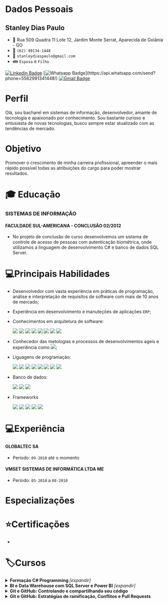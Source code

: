 # Dados Pessoais
## Stanley Dias Paulo 
* :triangular_flag_on_post: Rua 509 Quadra 11 Lote 12, Jardim Monte Serrat, Aparecida de Goiânia - GO
* :iphone: `(62) 99134-1448`
* :email: `stanleydiaspaulo@gmail.com`
* :family: `Esposa` e `Filho`

[![Linkedin Badge](https://img.shields.io/badge/-Linkedin-blue?style=flat-square&logo=Linkedin&logoColor=white&link=https://www.linkedin.com/in/stanleydiaspaulo/)](https://www.linkedin.com/in/stanleydiaspaulo/)
[![Whatsapp Badge](https://img.shields.io/badge/-Whatsapp-4CA143?style=flat-square&labelColor=4CA143&logo=whatsapp&logoColor=white&link=https://api.whatsapp.com/send?phone=5562991341448!)](https://api.whatsapp.com/send?phone=5562991341448!)
[![Gmail Badge](https://img.shields.io/badge/-Gmail-c14438?style=flat-square&logo=Gmail&logoColor=white&link=mailto:stanleydiaspaulo@gmail.com)](mailto:stanleydiaspaulo@gmail.com)

# Perfil
Olá, sou bacharel em sistemas de informação, desenvolvedor, amante de tecnologia e apaixonado por conhecimento. Sou bastante curioso e entusiasta de novas tecnologias, busco sempre estar atualizado com as tendências de mercado.

# Objetivo
Promover o crescimento de minha carreira profissional, apreender o mais rápido possível todas as atribuições do cargo para poder mostrar resultados.

# :mortar_board: Educação
### SISTEMAS DE INFORMAÇÃO
#### FACULDADE SUL-AMERICANA - CONCLUSÃO 02/2012
* No projeto de conclusão de curso desenvolvemos um sistema de controle de acesso de pessoas com autenticação biométrica, onde utilizamos a linguagem de desenvolvimento C# e banco de dados SQL Server.

# 💻Principais Habilidades
* Desenvolvedor com vasta experiência em práticas de programação, análise e interpretação de requisitos de software com mais de 10 anos de mercado;
* Experiência em desenvolvimento e manuteções de aplicações `ERP`;
* Conhecimentos em arquitetura de software:

    <img src="https://img.shields.io/badge/%20-OOP-green"/>
    <img src="https://img.shields.io/badge/%20-SOLID-blue"/>
    <img src="https://img.shields.io/badge/-Clean%20Code-lightgrey"/>
    <img src="https://img.shields.io/badge/%20-Design%20Patterns-orange"/>
    <img src="https://img.shields.io/badge/%20-DDD-yellowgreen"/>
    <img src="https://img.shields.io/badge/%20-CQRS-blue"/>
    <img src="https://img.shields.io/badge/%20-TDD-lightgrey"/>
    <img src="https://img.shields.io/badge/%20-BDD-brightgreen"/>
* Conhecedor das metologias e processos de desenvolvimentos ageis e experiência como <img src="https://img.shields.io/badge/SCRUM-MASTER-blue"/>;
* Liguagens de programação:

    <img src="https://img.shields.io/badge/%20-C%23-green"/>
    <img src="https://img.shields.io/badge/%20-Delphi-lightgrey"/>
    <img src="https://img.shields.io/badge/%20-VB6-yellowgreen"/> 
    <img src="https://img.shields.io/badge/%20-TypeScript-blue"/>
    <img src="https://img.shields.io/badge/%20-Java%20Script-yellow"/>
    <img src="https://img.shields.io/badge/%20-NodeJS-green"/>
    <img src="https://img.shields.io/badge/%20-HTML5-red"/>
    <img src="https://img.shields.io/badge/-CSS3-blue"/>
* Banco de dados:

    <img src="https://img.shields.io/badge/Microsof-SQL%20Server-yellow"/>
    <img src="https://img.shields.io/badge/%20-Oracle-red"/>
    <img src="https://img.shields.io/badge/%20-MySQL-blue" />

* Frameworks

    <img src="https://img.shields.io/badge/EntityFramework-Core-blue"/>
    <img src="https://img.shields.io/badge/ASP.NET-MVC5-green"/>
    <img src="https://img.shields.io/badge/ASP.NET-Core-blue"/>
    <img src="https://img.shields.io/badge/Angular-7%2B-red"/>
    <img src="https://img.shields.io/badge/React-JS-orange"/>
    

# 💻Experiência
#### GLOBALTEC SA
* Período: `09-2010` até o momento

#### VMSET SISTEMAS DE INFORMÁTICA LTDA ME
* Período: `05-2010` a `08-2010`


# Especializações

# ⭐Certificações
* 
# 🏷️Cursos
<details>
    <summary><b>Formação C# Programming </b> <i>[expandir]</i></summary>
        - Ponto flutuante, booleanos, structs e enuns
        - Tipos de referência
        - Classes, métodos, métodos de extensão
        - Métodos sobrecarregados e substituídos
        - Box ou unbox para converter entre tipos de valor
        - Cast de tipos
        - Implementando conversões
        - Tipos dinâmicos
        - Propriedades e acessadores
        - Projetar interfaces
        - Interfaces explícitas
        - Case base
        - Comparações entre objetos
        - Fluxo de programa If, Else Switch
        - Compliação condicional
        - Fluxo de programa While e Do
        - Integração com For e Foreach
        - Manipulação de exceções
        - Exceções com SQL Server e Rede
        - Gerenciamento de memória
        - Coletando lixo
        - O padrão disposable
        - Concatenação, Escrita e Leitura de Strings
        - Pesquisando Strings
        - Formatação de Strings
        - Eventos
        - Manipuladores de eventos
        - Delegados e lambda
        - Func, Action e Predicate
        - Consultando e filtrando daos com LINQ
        - Projeção de dados
        - Agrupamento e agregação
        - Paginação e sintaxe de método
        - Consulta com XML
        - Ler e Gravar Bytes em Fluxos de Arquivos
        - Ler e Gravar Strings em Fluxo de arquivos
        - Gerenciando arquivos
        - Gerenciando diretórios
        - Acessando a web de forma assíncrona
        - Lendo e atualizando banco de dados
        - Consumindo serviços e interpretando dados
        - Gerenciando assemplies
        - Assinando assemblies com nome forte
        - Depurando aplicações
        - Compilação condicional
        - Compilação em modo debug e release
        - Rastreamento de aplicações
        - Gravando mensagens no event log
        - Contadores de desempenho
        - Criar e aplicar atributos
        - Ler os atributos
        - Usar reflection
        - Geração de código
        - Tipos do System Reflection
        - Task Parallel Library
        - Consultas LINQ com Paralelismo
        - Espera, continuação e hierarquia de tarefas
        - Threads
        - Desbloqueando a interface do usuário
        - Async, Await, Coleções simultâneas e bloqueios
        - Cancelamento de Tarefas e Métodos Thread Safe
        - Validar dados JSON
        - Escolher o tipo de coleção adequada
        - Validando com Expressão Regular
        - Funções Internas para Validar Tipos e Conteúdos
        - Criptografia Simétrica e Assimétrica
        - Gerenciamento de Chave
        - Gerenciar e Criar Certificados
        - Fazendo Hash de dados
</details>

<details>
        <summary><b>BI e Data Warehouse com SQL Server e Power BI</b> <i>[expandir]</i></summary>
        - <b>Business Intelligence: Introdução à inteligência empresarial</b>
        - Dados e informação
        - Problema comuns nas empresas
        - Matriz dimensão indicador
        - Tabelas de um Datawarehouse
        - Hierarquias e tipo de dimensões
        - O que é OLAP?
        - Outros tópicos
        - <b>ETL com integration services: Modelo de dados</b>
        - Compreendendo o problema
        - Instalando os produtos
        - O projeto do Data Warehouse
        - As dimensões fábrica, cliente e produto
        - Dimensões organizacional e tempo
        - As tabelas fato
        - Carregando dados na dimensão
        - <b>ETL com integration services: Transformação de dados</b>
        - Carregando dimensão cliente
        - Preparando a dimensão produto
        - A dimensão organizacional
        - Criando a dimensão tempo
        - Tabelas de fato
        - Conclusão
        - <b>OLAP com SQL Server: Construção do Data Warehouse</b>
        - Configuração
        - DW criando as primeiras dimensões
        - Snow Flake, Tempo e Pai-Filho
        - Criando os OLAPs
        - Desnormalizando base de dados
        - <b>Consultas Multidimensionais: MDX com SQL Server</b>
        - Configuração
        - Seleção de elementos
        - Ordem da exibição de elementos
        - Cálculos nos Elementos do OLAP
        - Períodos de Tempo
        - Trabalhando com dados ordenados
        - Análise de Pareto ou 80 20 
        - <b>Report Analysis com Power BI: Gerando relatórios empresariais</b>
        - Configurando o ambiente
        - Conceitos, acesso e construção de uma visão simples
        - Concstruindo relatórios
        - Hierarquias, mapas e tabelas
        - Power BI Service
</details>

<details>
    <summary><b>Git e GitHub: Controlando e compartilhando seu código</b></summary>
    O que é o Git e como instalá-lo, como criar um repositório, analise de status do repositório, entendendo o comando commit, como adicionar arquivos com git add, verificar históricos de commits, ignorando arquivos e/ou pastas com .gitignore, repositórios remotos, adicionando link para o repositório remoto com 'remote add', como baixar um repositório pela primeira vez, clonando-o com o comando git clone, enviando as alterações para um repositório remoto com o comando git push, atualizando o repositório remoto utilizando git pull, o que é para que serve o GitHub, Entendo o que é uma branch, visualizando as alterações realizadas com o comando git diff
</details>

<details>
    <summary><b>Git e GitHub: Estratégias de ramificação, Conflitos e Pull Requests</b></summary>

    
</details>

